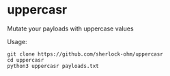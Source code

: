 # uppercasr
Mutate your payloads with uppercase values

Usage:
```
git clone https://github.com/sherlock-ohm/uppercasr
cd uppercasr
python3 uppercasr payloads.txt
```
